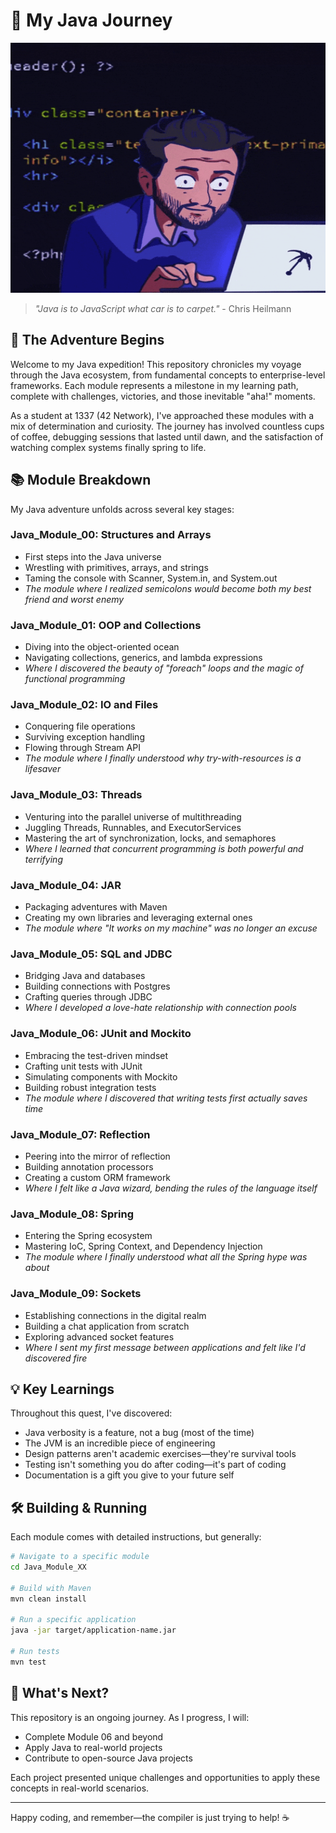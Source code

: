 # 🌟 My Java Journey

<p align="center">
  <img src="img/img.gif" alt="Java Banner" width="700" height="400">
</p>

> *"Java is to JavaScript what car is to carpet."* - Chris Heilmann

## 🧭 The Adventure Begins

Welcome to my Java expedition! This repository chronicles my voyage through the Java ecosystem, from fundamental concepts to enterprise-level frameworks. Each module represents a milestone in my learning path, complete with challenges, victories, and those inevitable "aha!" moments.

As a student at 1337 (42 Network), I've approached these modules with a mix of determination and curiosity. The journey has involved countless cups of coffee, debugging sessions that lasted until dawn, and the satisfaction of watching complex systems finally spring to life.

## 📚 Module Breakdown

My Java adventure unfolds across several key stages:

### Java_Module_00: Structures and Arrays
- First steps into the Java universe
- Wrestling with primitives, arrays, and strings
- Taming the console with Scanner, System.in, and System.out
- *The module where I realized semicolons would become both my best friend and worst enemy*

### Java_Module_01: OOP and Collections
- Diving into the object-oriented ocean
- Navigating collections, generics, and lambda expressions
- *Where I discovered the beauty of "foreach" loops and the magic of functional programming*

### Java_Module_02: IO and Files
- Conquering file operations 
- Surviving exception handling
- Flowing through Stream API
- *The module where I finally understood why try-with-resources is a lifesaver*

### Java_Module_03: Threads
- Venturing into the parallel universe of multithreading
- Juggling Threads, Runnables, and ExecutorServices
- Mastering the art of synchronization, locks, and semaphores
- *Where I learned that concurrent programming is both powerful and terrifying*

### Java_Module_04: JAR
- Packaging adventures with Maven
- Creating my own libraries and leveraging external ones
- *The module where "It works on my machine" was no longer an excuse*

### Java_Module_05: SQL and JDBC
- Bridging Java and databases
- Building connections with Postgres
- Crafting queries through JDBC
- *Where I developed a love-hate relationship with connection pools*

### Java_Module_06: JUnit and Mockito
- Embracing the test-driven mindset
- Crafting unit tests with JUnit
- Simulating components with Mockito
- Building robust integration tests
- *The module where I discovered that writing tests first actually saves time*

### Java_Module_07: Reflection
- Peering into the mirror of reflection
- Building annotation processors
- Creating a custom ORM framework
- *Where I felt like a Java wizard, bending the rules of the language itself*

### Java_Module_08: Spring
- Entering the Spring ecosystem
- Mastering IoC, Spring Context, and Dependency Injection
- *The module where I finally understood what all the Spring hype was about*

### Java_Module_09: Sockets
- Establishing connections in the digital realm
- Building a chat application from scratch
- Exploring advanced socket features
- *Where I sent my first message between applications and felt like I'd discovered fire*

## 💡 Key Learnings

Throughout this quest, I've discovered:
- Java verbosity is a feature, not a bug (most of the time)
- The JVM is an incredible piece of engineering
- Design patterns aren't academic exercises—they're survival tools
- Testing isn't something you do after coding—it's part of coding
- Documentation is a gift you give to your future self

## 🛠️ Building & Running

Each module comes with detailed instructions, but generally:

```bash
# Navigate to a specific module
cd Java_Module_XX

# Build with Maven
mvn clean install

# Run a specific application
java -jar target/application-name.jar

# Run tests
mvn test
```

## 🎯 What's Next?

This repository is an ongoing journey. As I progress, I will:

- Complete Module 06 and beyond
- Apply Java to real-world projects
- Contribute to open-source Java projects

Each project presented unique challenges and opportunities to apply these concepts in real-world scenarios.

---

Happy coding, and remember—the compiler is just trying to help! ☕
